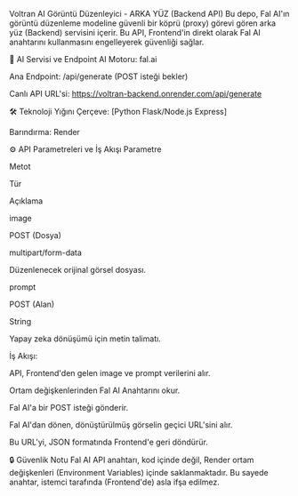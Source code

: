 Voltran AI Görüntü Düzenleyici - ARKA YÜZ (Backend API)
Bu depo, Fal AI'ın görüntü düzenleme modeline güvenli bir köprü (proxy) görevi gören arka yüz (Backend) servisini içerir. Bu API, Frontend'in direkt olarak Fal AI anahtarını kullanmasını engelleyerek güvenliği sağlar.

🔑 AI Servisi ve Endpoint
AI Motoru: fal.ai

Ana Endpoint: /api/generate (POST isteği bekler)

Canlı API URL'si: https://voltran-backend.onrender.com/api/generate

🛠️ Teknoloji Yığını
Çerçeve: [Python Flask/Node.js Express]

Barındırma: Render

⚙️ API Parametreleri ve İş Akışı
Parametre

Metot

Tür

Açıklama

image

POST (Dosya)

multipart/form-data

Düzenlenecek orijinal görsel dosyası.

prompt

POST (Alan)

String

Yapay zeka dönüşümü için metin talimatı.

İş Akışı:

API, Frontend'den gelen image ve prompt verilerini alır.

Ortam değişkenlerinden Fal AI Anahtarını okur.

Fal AI'a bir POST isteği gönderir.

Fal AI'dan dönen, dönüştürülmüş görselin geçici URL'sini alır.

Bu URL'yi, JSON formatında Frontend'e geri döndürür.

🔒 Güvenlik Notu
Fal AI API anahtarı, kod içinde değil, Render ortam değişkenleri (Environment Variables) içinde saklanmaktadır. Bu sayede anahtar, istemci tarafında (Frontend'de) asla ifşa edilmez.
